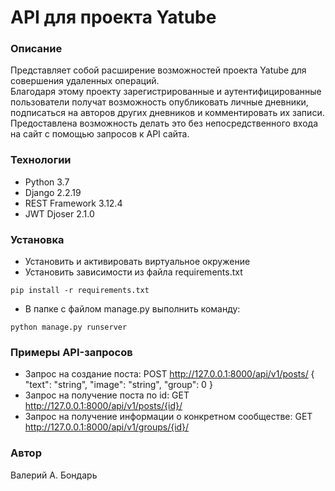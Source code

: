# API для проекта Yatube
### Описание
Представляет собой расширение возможностей проекта Yatube для совершения удаленных операций.   
Благодаря этому проекту зарегистрированные и аутентифицированные пользователи получат возможность опубликовать личные дневники, подписаться на авторов других дневников и комментировать их записи.
Предоставлена возможность делать это без непосредственного входа на сайт с помощью запросов к API сайта.
### Технологии
 - Python 3.7
 - Django 2.2.19
 - REST Framework 3.12.4
 - JWT Djoser 2.1.0
### Установка
- Установить и активировать виртуальное окружение
- Установить зависимости из файла requirements.txt
```
pip install -r requirements.txt
``` 
- В папке с файлом manage.py выполнить команду:
```
python manage.py runserver
```
### Примеры API-запросов
 - Запрос на создание поста:
POST http://127.0.0.1:8000/api/v1/posts/ {
  "text": "string",
  "image": "string",
  "group": 0
}
 - Запрос на получение поста по id: GET http://127.0.0.1:8000/api/v1/posts/{id}/
 - Запрос на получение информации о конкретном сообществе: GET http://127.0.0.1:8000/api/v1/groups/{id}/
### Автор
Валерий А. Бондарь